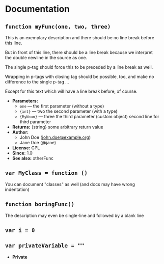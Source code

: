# Documentation

## `function myFunc(one, two, three)`

This is an exemplary description and there should be no line break before this line.

But in front of this line, there should be a line break because we interpret the double newline in the source as one.

The single p-tag should force this to be preceded by a line break as well.

Wrapping in p-tags with closing tag should be possible, too, and make no difference to the single p-tag ...

Except for this text which will have a line break before, of course.

 * **Parameters:**
   * `one` — the first parameter (without a type)
   * `{int}` — two the second parameter (with a type)
   * `{MyNoun}` — three the third parameter (custom object)
     second line for third parameter
 * **Returns:** {string} some arbitrary return value
 * **Author:**
   * John Doe (john.doe@example.org)
   * Jane Doe (@jane)
 * **License:** GPL
 * **Since:** 1.0
 * **See also:** otherFunc

## `var MyClass = function ()`

You can document "classes" as well (and docs may have wrong indentation)

## `function boringFunc()`

The description may even be single-line and followed by a blank line

## `var i = 0`


## `var privateVariable = ""`

 * **Private**
